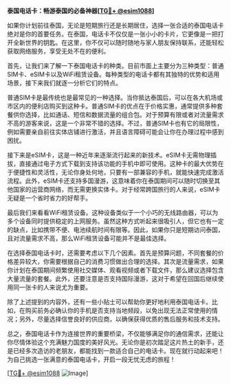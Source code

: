 **泰国电话卡：畅游泰国的必备神器[[TG💪+ @esim1088](https://t.me/s/esim1088)]**

如果你计划前往泰国，无论是短期旅行还是长期居住，选择一张合适的泰国电话卡绝对是你的首要任务。在泰国，电话卡不仅仅是一张小小的卡片，它更像是一把打开全新世界的钥匙。在这里，你不仅可以随时随地与家人朋友保持联系，还能轻松获取网络服务，享受无处不在的便利。

首先，让我们来了解一下泰国电话卡的种类。目前市面上主要分为三种类型：普通SIM卡、eSIM卡以及WiFi租赁设备。每种类型的电话卡都有其独特的优势和适用场景，接下来我们就逐一分析它们的特点。

普通SIM卡是最传统也是最常见的一种选择。当你抵达泰国后，可以在各大机场或市区内的便利店购买到这种卡。普通SIM卡的优点在于价格实惠，通常提供多种套餐供你选择，比如通话、短信和数据流量的组合包。对于预算有限或者对流量需求不高的游客来说，这是一个非常不错的选择。不过，普通SIM卡也有它的局限性，例如需要亲自前往实体店铺进行激活，并且语言障碍可能会让你在办理过程中感到困扰。

接下来是eSIM卡，这是一种近年来逐渐流行起来的新技术。eSIM卡无需物理插拔，直接通过电子方式下载到支持该功能的手机中即可使用。这种卡的最大优势在于便捷性和灵活性，无论你身处何地，只要有一部兼容的手机，就能快速完成激活流程。此外，eSIM卡还支持多国漫游，这意味着你在泰国期间可以随时切换至其他国家的运营商网络，而无需更换实体卡。对于经常跨国旅行的人来说，eSIM卡无疑是一个省时省力的好帮手。

最后我们来看看WiFi租赁设备。这种设备类似于一个小巧的无线路由器，可以为多个设备同时提供稳定的上网服务。虽然这种方式听起来很吸引人，但它也有一定的缺点，比如携带不便、电池续航时间有限等。因此，如果你只是短期访问泰国，且对流量需求不高，那么WiFi租赁设备可能并不是最佳选择。

在选择泰国电话卡时，还需要考虑以下几个因素。首先是预算问题，不同套餐的价格差异较大，你需要根据自己的消费习惯做出合理的选择。其次是流量需求，如果你计划在泰国期间频繁使用社交媒体、观看视频或者下载文件，那么建议选择包含大量流量的套餐。此外，还要注意是否支持国际漫游，这对于希望在回国后继续使用同一张卡的人来说尤为重要。

除了上述提到的内容外，还有一些小贴士可以帮助你更好地利用泰国电话卡。比如，在购买前务必确认你的手机是否支持当地频段，以免出现无法正常使用的情况；另外，尽量选择信誉良好的供应商，以确保获得优质的售后服务和技术支持。

总之，泰国电话卡作为连接世界的重要桥梁，不仅能够满足你的通信需求，还能让你尽情体验这个充满魅力国度的美好风光。无论你是初次踏足这片热土的新手，还是已经多次造访的老朋友，都能找到一款适合自己的电话卡。现在就行动起来吧！为自己挑选一张满意的泰国电话卡，开启一段无忧无虑的旅程！

[[TG💪+ @esim1088](https://t.me/s/esim1088) ![Image](https://i.postimg.cc/4NQfJmqS/Snipaste-2025-05-13-00-14-12.png)]